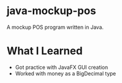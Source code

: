 # java-mockup-pos
A mockup POS program written in Java.

# What I Learned
* Got practice with JavaFX GUI creation
* Worked with money as a BigDecimal type
